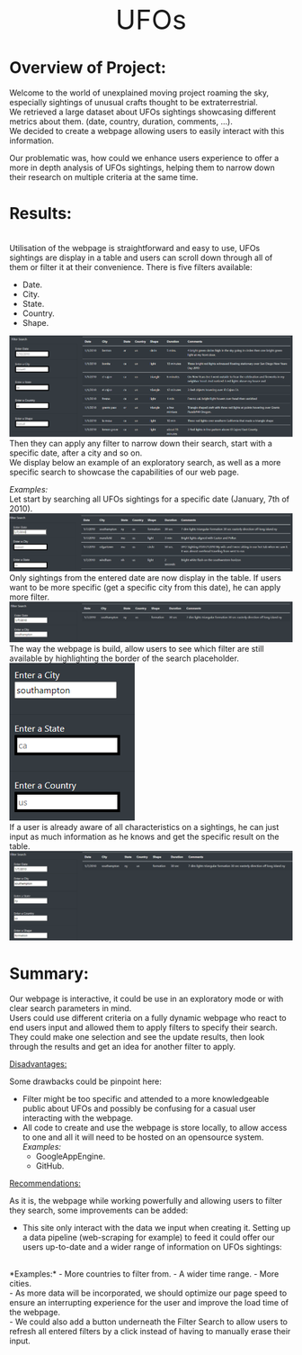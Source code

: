 <div align="center"><font size = "100">UFOs</font></div>

# **Overview of Project:**

Welcome to the world of unexplained moving project roaming the sky, especially sightings of unusual crafts thought to be extraterrestrial.<br>
We retrieved a large dataset about UFOs sightings showcasing different metrics about them. (date, country, duration, comments, ...).<br>
We decided to create a webpage allowing users to easily interact with this information.<br>

Our problematic was, how could we enhance users experience to offer a more in depth analysis of UFOs sightings, helping them to narrow down their research on multiple criteria at the same time.<br>

# **Results:**
<br>
Utilisation of the webpage is straightforward and easy to use, UFOs sightings are display in a table and users can scroll down through all of them or filter it at their convenience. There is five filters available:

- Date.
- City.
- State.
- Country.
- Shape.
  


![](static/images/Table_Filter_Search.PNG)
<br>
Then they can apply any filter to narrow down their search, start with a specific date, after a city and so on.<br>
We display below an example of an exploratory search, as well as a more specific search to showcase the capabilities of our web page.<br>

*Examples:*
<br>
Let start by searching all UFOs sightings for a specific date (January, 7th of 2010).
<br>
![](static/images/Search_for_specific_date.PNG)
<br>
Only sightings from the entered date are now display in the table. If users want to be more specific (get a specific city from this date), he can apply more filter.
<br>
![](static/images/Search_by_date_and_city.PNG)
<br>
The way the webpage is build, allow users to see which filter are still available by highlighting the border of the search placeholder.
<br>
![](static/images/Available_Filter.PNG)
<br>
If a user is already aware of all characteristics on a sightings, he can just input as much information as he knows and get the specific result on the table.
<br>
![](static/images/Complete_Search.PNG)



# **Summary:**

Our webpage is interactive, it could be use in an exploratory mode or with clear search parameters in mind.<br>
Users could use different criteria on a fully dynamic webpage who react to end users input and allowed them to apply filters to specify their search. They could make one selection and see the update results, then look through the results and get an idea for another filter to apply.<br>


<u>Disadvantages:</u>

Some drawbacks could be pinpoint here:
 - Filter might be too specific and attended to a more knowledgeable public about UFOs and possibly be confusing for a casual user interacting with the webpage.<br>
 - All code to create and use the webpage is store locally, to allow access to one and all it  will need to be hosted on an opensource system.<br>
   *Examples:*
   - GoogleAppEngine. 
   - GitHub.

<u>Recommendations:</u>

As it is, the webpage while working powerfully and allowing users to filter they search, some improvements can be added:<br>

- This site only interact with the data we input when creating it. Setting up a data pipeline (web-scraping for example) to feed it could offer our users up-to-date and a wider range of information on UFOs sightings:
<br>
  *Examples:*
  - More countries to filter from.
  - A wider time range.
  - More cities.
<br>
- As more data will be incorporated, we should optimize our page speed to ensure an interrupting experience for the user and improve the load time of the webpage.<br>
- We could also add a button underneath the Filter Search to allow users to refresh all entered filters by a click instead of having to manually erase their input.





